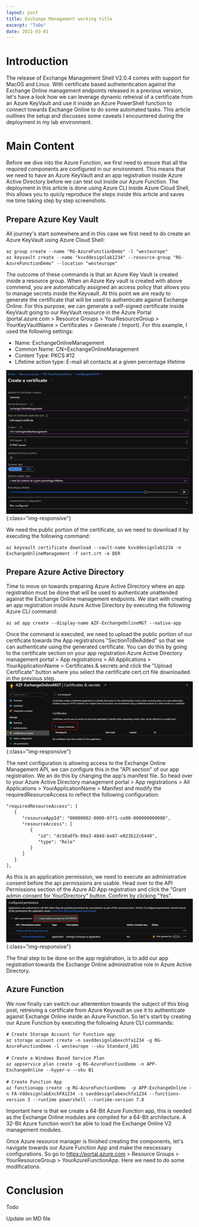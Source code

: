 ```yaml
---
layout: post
title: Exchange Management working title
excerpt: "ToDo"
date: 2021-03-01
---
```


# Introduction

The release of Exchange Management Shell V2.0.4 comes with support for MacOS and Linux. With certificate based authetentication against the Exchange Online management endpoints released in a previous version,  let's have a look how we can leverage dynamic retreival of a certificate from an Azure KeyVault and use it inside an Azure PowerShell function to connect towards Exchange Online to do some automated tasks. This article outlines the setup and discusses some caveats I encountered during the deployment in my lab environment.

# Main Content

Before we dive into the Azure Function, we first need to ensure that all the required components are configured in our environment. This means that we need to have an Azure KeyVault and an app registration inside Azure Active Directory before we can test out inside our Azure Function. The deployment in this article is done using Azure CLI inside Azure Cloud Shell, this allows you to quicly reproduce the steps inside this article and saves me time taking step by step screenshots.

## Prepare Azure Key Vault
All journey's start somewhere and in this case we first need to do create an Azure KeyVault using Azure Cloud Shell:

```CLI 
az group create --name "RG-AzureFunctionDemo" -l "westeurope"
az keyvault create --name "kvvddesignlab1234" --resource-group "RG-AzureFunctionDemo" --location "westeurope"
```

The outcome of these commands is that an Azure Key Vault is created inside a resource group. When an Azure Key vault is created with above commend, you are automatically assigned an access policy that allows you to manage secrets inside the Keyvault. At this point we are ready to generate the certificate that will be used to authenticate against Exchange Online. For this purpose, we can generate a self-signed certificate inside KeyVault going to our KeyVault resource in the Azure Portal (portal.azure.com > Resource Groups > YourResourceGroup > YourKeyVaultName > Certificates > Generate / Import). For this example, I used the following settings:

* Name: ExchangeOnlineManagement
* Common Name: CN=ExchangeOnlineManagement
* Content Type: PKCS #12
* Lifetime action type: E-mail all contacts at a given percentage lifetime

![Create Certificate](/assets/posts/20210302-02/CreateExchangeOnlineCertificate.png){:class="img-responsive"}

We need the public portion of the certificate, so we need to download it by executing the following command:
```
az keyvault certificate download --vault-name kvvddesignlab1234 -n ExchangeOnlineManagement -f cert.crt -e DER
```


## Prepare Azure Active Directory
Time to move on towards preparing Azure Active Directory where an app registration must be done that will be used to authenticate unattended against the Exchange Online management endpoints. We start with creating an app registration inside Azure Active Directory by executing the following Azure CLI command:

```CLI 
az ad app create --display-name AZF-ExchangeOnlineMGT --native-app

```
Once the command is executed, we need to upload the public portion of our certificate towards the App registrations "SectionToBeAdded" so that we can authenticate using the generated certificate. You can do this by going to the certificate section on your app registration Azure Active Directory management portal > App registrations > All Applications > YourApplicationName > Certificates & secrets and click the "Upload Certificate" button where you select the certificate cert.crt file downloaded in the previous step.
![Create Certificate](/assets/posts/20210302-02/UploadCertificate.png){:class="img-responsive"}


The next configuration is allowing access to the Exchange Online Management API, we can configure this in the "API section" of our app registration. We an do this by changing the app's manifest file. So head over to your Azure Active Directory management portal > App registrations > All Applications > YourApplicationName > Manifest and modify the requiredResourceAccess to reflect the following configuration:
```
"requiredResourceAccess": [
   {
      "resourceAppId": "00000002-0000-0ff1-ce00-000000000000",
      "resourceAccess": [
         {
            "id": "dc50a0fb-09a3-484d-be87-e023b12c6440",
            "type": "Role"
         }
      ]
   }
],
```

As this is an application permission, we need to execute an administrative consent before the api permissions are usable. Head over to the API Permissions section of the Azure AD App registration and click the "Grant admin consent for YourDirectory" button. Confirm by clicking "Yes".
![Create Certificate](/assets/posts/20210302-02/GrantAdminConsent.png){:class="img-responsive"}


The final step to be done on the app registration, is to add our app registration towards the Exchange Online administrative role in Azure Active Directory.

## Azure Function
We now finally can switch our attentention towards the subject of this blog post, retreiving a certificate from Azure Keyvault an use it to authenticate against Exchange Online inside an Azure Function. So let's start by creating our Azure Function by executing the following Azure CLI commands:

```
# Create Storage Account for Function app
az storage account create -n savddesignlabexchfa1234 -g RG-AzureFunctionDemo -l westeurope --sku Standard_LRS

# Create a Windows Based Service Plan
az appservice plan create -g RG-AzureFunctionDemo -n APP-ExchangeOnline --hyper-v --sku B1

# Create Function App
az functionapp create -g RG-AzureFunctionDemo  -p APP-ExchangeOnline -n FA-VddesignlabExchFA1234 -s savddesignlabexchfa1234 --functions-version 3 --runtime powershell --runtime-version 7.0
```
Important here is that we create a 64-Bit Azure Function app, this is needed as the Exchange Online modules are compiled for a 64-Bit architecture. A 32-Bit Azure function won't be able to load the Exchange Online V2 management modules.

Once Azure resource manager is finished creating the components, let's navigate towards our Azure Function App and make the nescessary configurations. So go to https://portal.azure.com > Resource Groups > YourResourceGroup > YourAzureFunctionApp. Here we need to do some modifications.








# Conclusion

Todo 

Update on MD file